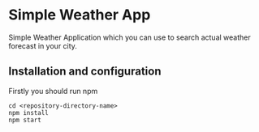 # Simple Weather App
Simple Weather Application which you can use to search actual weather forecast in your city.   

## Installation and configuration
Firstly you should run npm
```
cd <repository-directory-name>
npm install
npm start
```